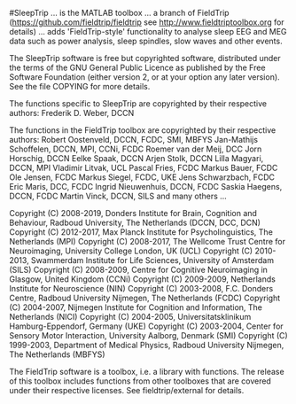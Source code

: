 #SleepTrip
... is the MATLAB toolbox 
... a branch of FieldTrip (https://github.com/fieldtrip/fieldtrip see http://www.fieldtriptoolbox.org for details)
... adds 'FieldTrip-style' functionality to analyse sleep EEG and MEG data such as power analysis, sleep spindles, slow waves and other events.

The SleepTrip software is free but copyrighted software, distributed
under the terms of the GNU General Public Licence as published by
the Free Software Foundation (either version 2, or at your option
any later version). See the file COPYING for more details.

The functions specific to SleepTrip are copyrighted by their respective authors:
  Frederik D. Weber, DCCN

The functions in the FieldTrip toolbox are copyrighted by their respective authors:
  Robert Oostenveld, DCCN, FCDC, SMI, MBFYS
  Jan-Mathijs Schoffelen, DCCN, MPI, CCNi, FCDC
  Roemer van der Meij, DCC
  Jorn Horschig, DCCN
  Eelke Spaak, DCCN
  Arjen Stolk, DCCN
  Lilla Magyari, DCCN, MPI
  Vladimir Litvak, UCL
  Pascal Fries, FCDC
  Markus Bauer, FCDC
  Ole Jensen, FCDC
  Markus Siegel, FCDC, UKE
  Jens Schwarzbach, FCDC
  Eric Maris, DCC, FCDC
  Ingrid Nieuwenhuis, DCCN, FCDC
  Saskia Haegens, DCCN, FCDC
  Martin Vinck, DCCN, SILS
  and many others ...

Copyright (C) 2008-2019, Donders Institute for Brain, Cognition and Behaviour, Radboud University, The Netherlands (DCCN, DCC, DCN)
Copyright (C) 2012-2017, Max Planck Institute for Psycholinguistics, The Netherlands (MPI)
Copyright (C) 2008-2017, The Wellcome Trust Centre for Neuroimaging, University College London, UK (UCL)
Copyright (C) 2010-2013, Swammerdam Institute for Life Sciences, University of Amsterdam (SILS)
Copyright (C) 2008-2009, Centre for Cognitive Neuroimaging in Glasgow, United Kingdom (CCNi)
Copyright (C) 2009-2009, Netherlands Institute for Neuroscience (NIN)
Copyright (C) 2003-2008, F.C. Donders Centre, Radboud University Nijmegen, The Netherlands (FCDC)
Copyright (C) 2004-2007, Nijmegen Institute for Cognition and Information, The Netherlands (NICI)
Copyright (C) 2004-2005, Universitatsklinikum Hamburg-Eppendorf, Germany (UKE)
Copyright (C) 2003-2004, Center for Sensory Motor Interaction, University Aalborg, Denmark (SMI)
Copyright (C) 1999-2003, Department of Medical Physics, Radboud University Nijmegen, The Netherlands (MBFYS)

The FieldTrip software is a toolbox, i.e. a library with functions. The release 
of this toolbox includes functions from other toolboxes that are covered under 
their respective licenses. See fieldtrip/external for details.


